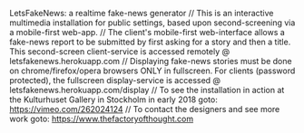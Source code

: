 LetsFakeNews: a realtime fake-news generator
//
This is an interactive multimedia installation for public settings, based upon second-screening via a mobile-first web-app.
//
The client's mobile-first web-interface allows a fake-news report to be submitted by first asking for a story and then a title. This second-screen client-service is accessed remotely @ letsfakenews.herokuapp.com
//
Displaying fake-news stories must be done on chrome/firefox/opera browsers ONLY in fullscreen.
For clients (password protected), the fullscreen display-service is accessed @ letsfakenews.herokuapp.com/display
//
To see the installation in action at the Kulturhuset Gallery in Stockholm in early 2018 goto: https://vimeo.com/262024124
//
To contact the designers and see more work goto:
https://www.thefactoryofthought.com
